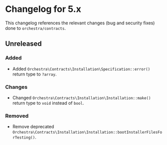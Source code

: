 # Changelog for 5.x

This changelog references the relevant changes (bug and security fixes) done to `orchestra/contracts`.

## Unreleased

### Added

* Added `Orchestra\Contracts\Installation\Specification::error()` return type to `?array`.

### Changes

* Changed `Orchestra\Contracts\Installation\Installation::make()` return type to `void` instead of `bool`.

### Removed

* Remove deprecated `Orchestra\Contracts\Installation\Installation::bootInstallerFilesForTesting()`.
